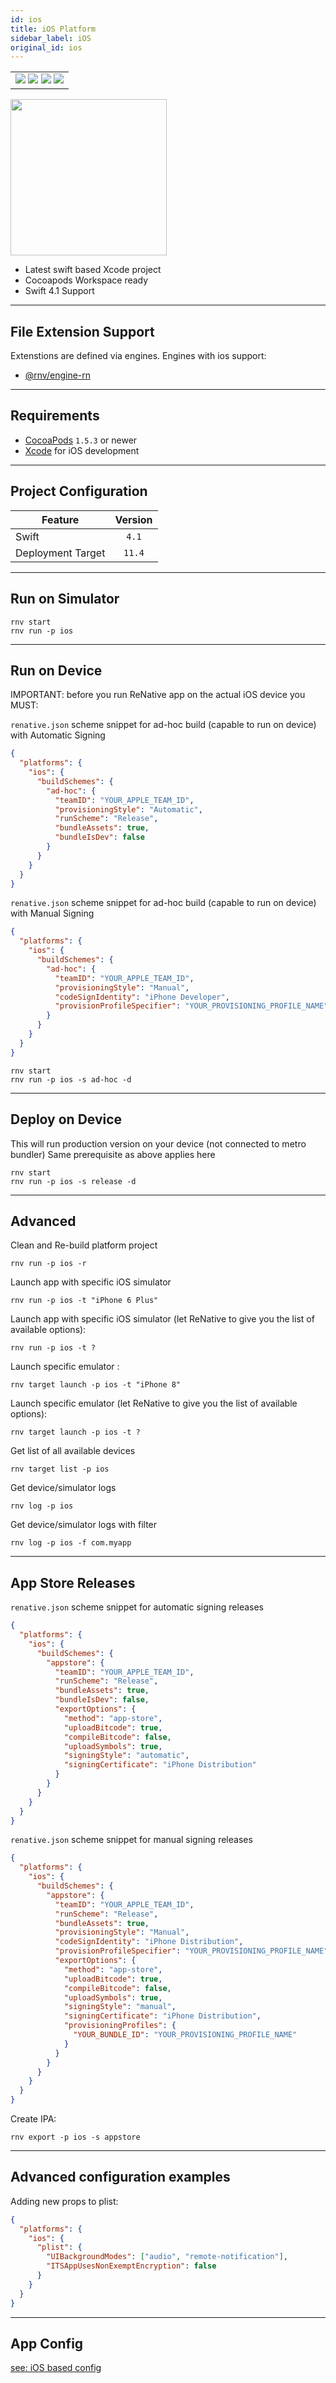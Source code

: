 ```yaml
---
id: ios
title: iOS Platform
sidebar_label: iOS
original_id: ios
---
```


<table>
  <tr>
  <td>
    <img src="https://img.shields.io/badge/Mac-yes-brightgreen.svg" />
    <img src="https://img.shields.io/badge/Windows-n/a-lightgrey.svg" />
    <img src="https://img.shields.io/badge/Linux-n/a-lightgrey.svg" />
    <img src="https://img.shields.io/badge/HostMode-n/a-lightgrey.svg" />
  </td>
  </tr>
</table>

<img className="platform-image" src="https://renative.org/img/rnv_ios.gif" height="250"/>


- Latest swift based Xcode project
- Cocoapods Workspace ready
- Swift 4.1 Support

---
## File Extension Support

<!--EXTENSION_SUPPORT_START-->

Extenstions are defined via engines. Engines with ios support: 
- [@rnv/engine-rn](../engines/engine-rn#extensions)

<!--EXTENSION_SUPPORT_END-->

---
## Requirements

- [CocoaPods](https://cocoapods.org) `1.5.3` or newer
- [Xcode](https://developer.apple.com/xcode/) for iOS development

---
## Project Configuration

| Feature           | Version |
| ----------------- | :-----: |
| Swift             |  `4.1`  |
| Deployment Target | `11.4`  |

---
## Run on Simulator

```
rnv start
rnv run -p ios
```

---
## Run on Device

IMPORTANT: before you run ReNative app on the actual iOS device you MUST:

`renative.json` scheme snippet for ad-hoc build (capable to run on device) with Automatic Signing

```json
{
  "platforms": {
    "ios": {
      "buildSchemes": {
        "ad-hoc": {
          "teamID": "YOUR_APPLE_TEAM_ID",
          "provisioningStyle": "Automatic",
          "runScheme": "Release",
          "bundleAssets": true,
          "bundleIsDev": false
        }
      }
    }
  }
}
```

`renative.json` scheme snippet for ad-hoc build (capable to run on device) with Manual Signing

```json
{
  "platforms": {
    "ios": {
      "buildSchemes": {
        "ad-hoc": {
          "teamID": "YOUR_APPLE_TEAM_ID",
          "provisioningStyle": "Manual",
          "codeSignIdentity": "iPhone Developer",
          "provisionProfileSpecifier": "YOUR_PROVISIONING_PROFILE_NAME"
        }
      }
    }
  }
}
```

```
rnv start
rnv run -p ios -s ad-hoc -d
```

---
## Deploy on Device

This will run production version on your device (not connected to metro bundler)
Same prerequisite as above applies here

```
rnv start
rnv run -p ios -s release -d
```

---
## Advanced

Clean and Re-build platform project

```
rnv run -p ios -r
```

Launch app with specific iOS simulator

```
rnv run -p ios -t "iPhone 6 Plus"
```

Launch app with specific iOS simulator (let ReNative to give you the list of available options):

```
rnv run -p ios -t ?
```

Launch specific emulator :

```
rnv target launch -p ios -t "iPhone 8"
```

Launch specific emulator (let ReNative to give you the list of available options):

```
rnv target launch -p ios -t ?
```

Get list of all available devices

```
rnv target list -p ios
```

Get device/simulator logs

```
rnv log -p ios
```

Get device/simulator logs with filter

```
rnv log -p ios -f com.myapp
```

---
## App Store Releases

`renative.json` scheme snippet for automatic signing releases

```json
{
  "platforms": {
    "ios": {
      "buildSchemes": {
        "appstore": {
          "teamID": "YOUR_APPLE_TEAM_ID",
          "runScheme": "Release",
          "bundleAssets": true,
          "bundleIsDev": false,
          "exportOptions": {
            "method": "app-store",
            "uploadBitcode": true,
            "compileBitcode": false,
            "uploadSymbols": true,
            "signingStyle": "automatic",
            "signingCertificate": "iPhone Distribution"
          }
        }
      }
    }
  }
}
```

`renative.json` scheme snippet for manual signing releases

```json
{
  "platforms": {
    "ios": {
      "buildSchemes": {
        "appstore": {
          "teamID": "YOUR_APPLE_TEAM_ID",
          "runScheme": "Release",
          "bundleAssets": true,
          "provisioningStyle": "Manual",
          "codeSignIdentity": "iPhone Distribution",
          "provisionProfileSpecifier": "YOUR_PROVISIONING_PROFILE_NAME",
          "exportOptions": {
            "method": "app-store",
            "uploadBitcode": true,
            "compileBitcode": false,
            "uploadSymbols": true,
            "signingStyle": "manual",
            "signingCertificate": "iPhone Distribution",
            "provisioningProfiles": {
              "YOUR_BUNDLE_ID": "YOUR_PROVISIONING_PROFILE_NAME"
            }
          }
        }
      }
    }
  }
}
```

Create IPA:

```
rnv export -p ios -s appstore
```

---
## Advanced configuration examples

Adding new props to plist:

```json
{
  "platforms": {
    "ios": {
      "plist": {
        "UIBackgroundModes": ["audio", "remote-notification"],
        "ITSAppUsesNonExemptEncryption": false
      }
    }
  }
}
```

---
## App Config

[see: iOS based config](../api/schemas/rnv.project.md#ios-props)
